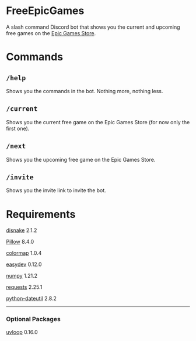 # FreeEpicGames
A slash command Discord bot that shows you the current and upcoming free games on the [Epic Games Store](https://www.epicgames.com/store/en-US/).

# Commands
`/help`
---
Shows you the commands in the bot. Nothing more, nothing less.

`/current`
---
Shows you the current free game on the Epic Games Store (for now only the first one).

`/next`
---
Shows you the upcoming free game on the Epic Games Store.

`/invite`
---
Shows you the invite link to invite the bot.

# Requirements
[disnake](https://github.com/EQUENOS/disnake) 2.1.2

[Pillow](https://github.com/python-pillow/Pillow) 8.4.0

[colormap](https://github.com/cokelaer/colormap) 1.0.4

[easydev](https://github.com/cokelaer/easydev) 0.12.0

[numpy](https://github.com/numpy/numpy) 1.21.2

[requests](https://github.com/psf/requests) 2.25.1

[python-dateutil](https://github.com/dateutil/dateutil) 2.8.2

---
### Optional Packages
[uvloop](https://github.com/MagicStack/uvloop) 0.16.0
